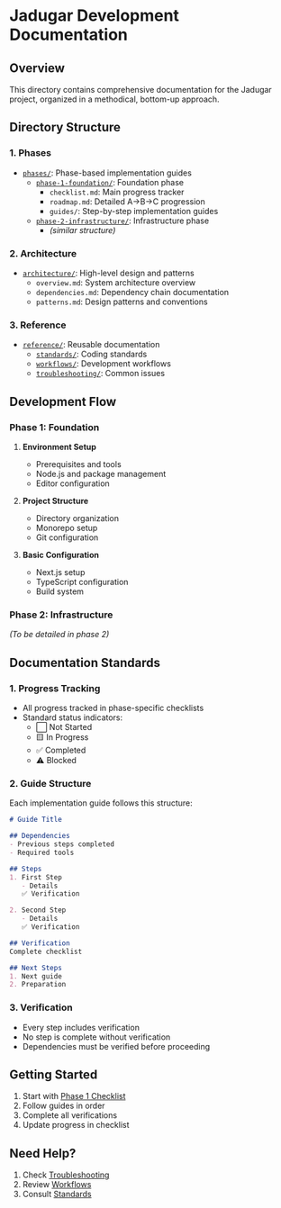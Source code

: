 # Jadugar Development Documentation

## Overview
This directory contains comprehensive documentation for the Jadugar project, organized in a methodical, bottom-up approach.

## Directory Structure

### 1. Phases
- [`phases/`](phases/): Phase-based implementation guides
  - [`phase-1-foundation/`](phases/phase-1-foundation/): Foundation phase
    - `checklist.md`: Main progress tracker
    - `roadmap.md`: Detailed A->B->C progression
    - `guides/`: Step-by-step implementation guides
  - [`phase-2-infrastructure/`](phases/phase-2-infrastructure/): Infrastructure phase
    - *(similar structure)*

### 2. Architecture
- [`architecture/`](architecture/): High-level design and patterns
  - `overview.md`: System architecture overview
  - `dependencies.md`: Dependency chain documentation
  - `patterns.md`: Design patterns and conventions

### 3. Reference
- [`reference/`](reference/): Reusable documentation
  - [`standards/`](reference/standards/): Coding standards
  - [`workflows/`](reference/workflows/): Development workflows
  - [`troubleshooting/`](reference/troubleshooting/): Common issues

## Development Flow

### Phase 1: Foundation
1. **Environment Setup**
   - Prerequisites and tools
   - Node.js and package management
   - Editor configuration

2. **Project Structure**
   - Directory organization
   - Monorepo setup
   - Git configuration

3. **Basic Configuration**
   - Next.js setup
   - TypeScript configuration
   - Build system

### Phase 2: Infrastructure
*(To be detailed in phase 2)*

## Documentation Standards

### 1. Progress Tracking
- All progress tracked in phase-specific checklists
- Standard status indicators:
  - ⬜ Not Started
  - 🟨 In Progress
  - ✅ Completed
  - ⚠️ Blocked

### 2. Guide Structure
Each implementation guide follows this structure:
```markdown
# Guide Title

## Dependencies
- Previous steps completed
- Required tools

## Steps
1. First Step
   - Details
   ✅ Verification

2. Second Step
   - Details
   ✅ Verification

## Verification
Complete checklist

## Next Steps
1. Next guide
2. Preparation
```

### 3. Verification
- Every step includes verification
- No step is complete without verification
- Dependencies must be verified before proceeding

## Getting Started

1. Start with [Phase 1 Checklist](phases/phase-1-foundation/checklist.md)
2. Follow guides in order
3. Complete all verifications
4. Update progress in checklist

## Need Help?

1. Check [Troubleshooting](reference/troubleshooting/README.md)
2. Review [Workflows](reference/workflows/README.md)
3. Consult [Standards](reference/standards/README.md)
